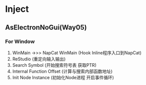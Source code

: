 # Inject
## AsElectronNoGui(Way05)
### For Window
1. WinMain ->>> NapCat WinMain (Hook Inline程序入口到NapCat)
2. ReStudio (重定向输入输出)
3. Search Symbol (开始搜索符号表 获取PTR)
4. Internal Function Offset (计算与搜索内部函数地址)
5. Init Node Instance (初始化Node进程 开启事件循环)
